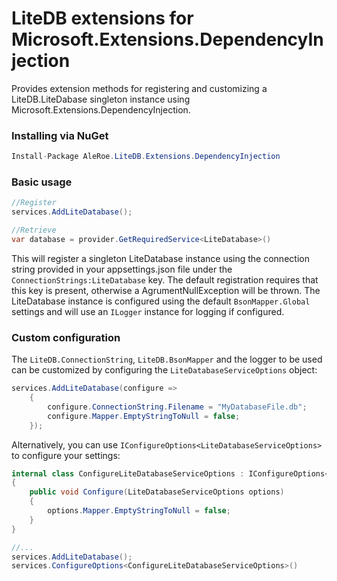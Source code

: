 # LiteDB extensions for Microsoft.Extensions.DependencyInjection

Provides extension methods for registering and customizing a LiteDB.LiteDabase singleton instance using Microsoft.Extensions.DependencyInjection.

### Installing via NuGet

```csharp
Install-Package AleRoe.LiteDB.Extensions.DependencyInjection
```

### Basic usage

```csharp
//Register
services.AddLiteDatabase();

//Retrieve
var database = provider.GetRequiredService<LiteDatabase>()
```
This will register a singleton LiteDatabase instance using the connection string provided in your appsettings.json file under the `ConnectionStrings:LiteDatabase` key. 
The default registration requires that this key is present, otherwise a AgrumentNullException will be thrown. 
The LiteDatabase instance is configured using the default `BsonMapper.Global` settings and will use an `ILogger` instance for logging if configured.

### Custom configuration

The `LiteDB.ConnectionString`, `LiteDB.BsonMapper` and the logger to be used can be customized by configuring the `LiteDatabaseServiceOptions` object:

```csharp
services.AddLiteDatabase(configure =>
    {
        configure.ConnectionString.Filename = "MyDatabaseFile.db";
        configure.Mapper.EmptyStringToNull = false;
    });
```
Alternatively, you can use `IConfigureOptions<LiteDatabaseServiceOptions>` to configure your settings:

```csharp
internal class ConfigureLiteDatabaseServiceOptions : IConfigureOptions<LiteDatabaseServiceOptions>
{
    public void Configure(LiteDatabaseServiceOptions options)
    {
        options.Mapper.EmptyStringToNull = false;
    }
}

//...
services.AddLiteDatabase();
services.ConfigureOptions<ConfigureLiteDatabaseServiceOptions>()
```
